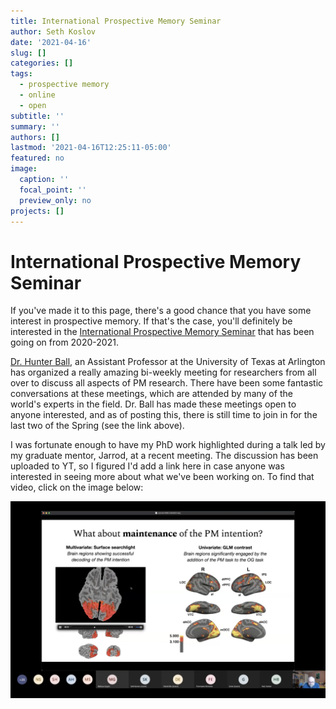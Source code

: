 ```yaml
---
title: International Prospective Memory Seminar
author: Seth Koslov
date: '2021-04-16'
slug: []
categories: []
tags:
  - prospective memory
  - online
  - open
subtitle: ''
summary: ''
authors: []
lastmod: '2021-04-16T12:25:11-05:00'
featured: no
image:
  caption: ''
  focal_point: ''
  preview_only: no
projects: []
---
```


# International Prospective Memory Seminar
If you've made it to this page, there's a good chance that you have some interest in prospective memory. If that's the case, you'll definitely be interested in the [International Prospective Memory Seminar](https://utaamalab.wordpress.com/international-prospective-memory-seminar/) that has been going on from 2020-2021.

[Dr. Hunter Ball](https://utaamalab.wordpress.com/faculty/), an Assistant Professor at the University of Texas at Arlington has organized a really amazing bi-weekly meeting for researchers from all over to discuss all aspects of PM research. There have been some fantastic conversations at these meetings, which are attended by many of the world's experts in the field. Dr. Ball has made these meetings open to anyone interested, and as of posting this, there is still time to join in for the last two of the Spring (see the link above).

I was fortunate enough to have my PhD work highlighted during a talk led by my graduate mentor, Jarrod, at a recent meeting. The discussion has been uploaded to YT, so I figured I'd add a link here in case anyone was interested in seeing more about what we've been working on. To find that video, click on the image below:

[![IPMS_2_14_21](./pmVid.png)](https://youtu.be/NL9MXI8UBJ4)
